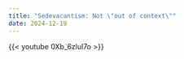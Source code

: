 ```yaml
---
title: "Sedevacantism: Not \"out of context\""
date: 2024-12-19
---
```


{{< youtube 0Xb_6zlul7o >}}
